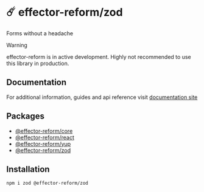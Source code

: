 # ☄️ effector-reform/zod

Forms without a headache

> [!WARNING]  
> effector-reform is in active development.
> Highly not recommended to use this
> library in production.

## Documentation

For additional information, guides and api reference visit [documentation site](https://movpushmov.github.io/effector-reform/)

## Packages

- [@effector-reform/core](https://www.npmjs.com/package/@effector-reform/core)
- [@effector-reform/react](https://www.npmjs.com/package/@effector-reform/react)
- [@effector-reform/yup](https://www.npmjs.com/package/@effector-reform/yup)
- [@effector-reform/zod](https://www.npmjs.com/package/@effector-reform/zod)

## Installation

```
npm i zod @effector-reform/zod
```
